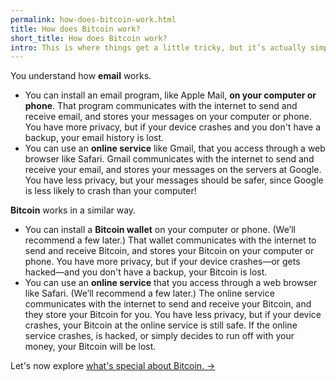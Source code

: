 ```yaml
---
permalink: how-does-bitcoin-work.html
title: How does Bitcoin work?
short_title: How does Bitcoin work?
intro: This is where things get a little tricky, but it’s actually simpler than it seems at first.
---
```


You understand how **email** works. 

- You can install an email program, like Apple Mail, **on your computer or phone**. That program communicates with the internet to send and receive email, and stores your messages on your computer or phone. You have more privacy, but if your device crashes and you don't have a backup, your email history is lost.
- You can use an **online service** like Gmail, that you access through a web browser like Safari. Gmail communicates with the internet to send and receive your email, and stores your messages on the servers at Google. You have less privacy, but your messages should be safer, since Google is less likely to crash than your computer!

**Bitcoin** works in a similar way.

- You can install a **Bitcoin wallet** on your computer or phone. (We’ll recommend a few later.) That wallet communicates with the internet to send and receive Bitcoin, and stores your Bitcoin on your computer or phone. You have more privacy, but if your device crashes—or gets hacked—and you don't have a backup, your Bitcoin is lost.
- You can use an **online service** that you access through a web browser like Safari. (We’ll recommend a few later.) The online service communicates with the internet to send and receive your Bitcoin, and they store your Bitcoin for you. You have less privacy, but if your device crashes, your Bitcoin at the online service is still safe. If the online service crashes, is hacked, or simply decides to run off with your money, your Bitcoin will be lost.

Let's now explore [what's special about Bitcoin. →](/what-is-special-about-bitcoin.html)